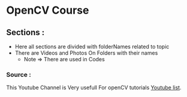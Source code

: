 # OpenCV Course

## Sections :
* Here all sections are divided with folderNames related to topic
* There are Videos and Photos On Folders with their names
  * Note => There are used in Codes

### Source :
This Youtube Channel is Very usefull For openCV tutorials [Youtube list]([https://pages.github.com/](https://youtube.com/playlist?list=PLS1QulWo1RIa7D1O6skqDQ-JZ1GGHKK-K)).

 

